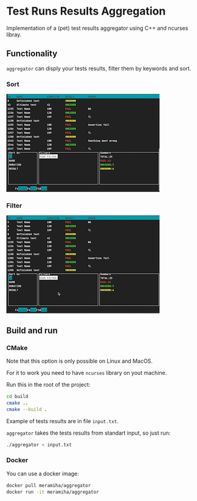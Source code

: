 # Test Runs Results Aggregation

Implementation of a (pet) test results aggregator using C++ and ncurses libray. 

## Functionality
`aggregator` can disply your tests results, filter them by keywords and sort.

### Sort
![](sort.gif)
### Filter
![](filter.gif)

## Build and run
### CMake

Note that this option is only possible on Linux and MacOS.

For it to work you need to have `ncurses` library on yout machine.

Run this in the root of the project:

```sh
cd build
cmake ..
cmake --build .
```

Example of tests results are in file `input.txt`.

`aggregator` takes the tests results from standart input, so just run:

```sh
./aggregator < input.txt
```

### Docker

You can use a docker image:

```sh
docker pull meramiha/aggregator
docker run -it meramiha/aggregator
```

